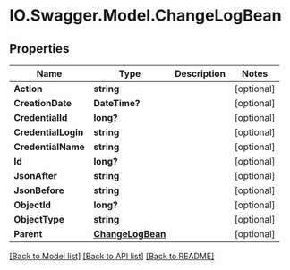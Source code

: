 # IO.Swagger.Model.ChangeLogBean
## Properties

Name | Type | Description | Notes
------------ | ------------- | ------------- | -------------
**Action** | **string** |  | [optional] 
**CreationDate** | **DateTime?** |  | [optional] 
**CredentialId** | **long?** |  | [optional] 
**CredentialLogin** | **string** |  | [optional] 
**CredentialName** | **string** |  | [optional] 
**Id** | **long?** |  | [optional] 
**JsonAfter** | **string** |  | [optional] 
**JsonBefore** | **string** |  | [optional] 
**ObjectId** | **long?** |  | [optional] 
**ObjectType** | **string** |  | [optional] 
**Parent** | [**ChangeLogBean**](ChangeLogBean.md) |  | [optional] 

[[Back to Model list]](../README.md#documentation-for-models) [[Back to API list]](../README.md#documentation-for-api-endpoints) [[Back to README]](../README.md)

